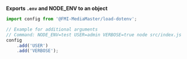 **Exports `.env` and NODE_ENV to an object**

```js
import config from '@FMI-MediaMaster/load-dotenv';

// Example for additional arguments
// Command: NODE_ENV=test USER=admin VERBOSE=true node src/index.js
config
    .add('USER')
    .add('VERBOSE');
```
